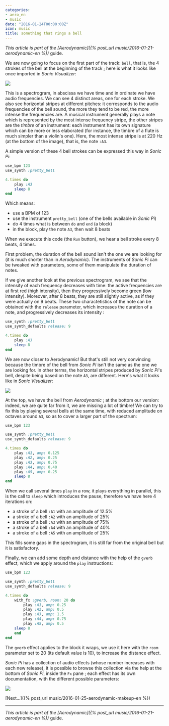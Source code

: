 ```yaml
---
categories:
- aero_en
- music
date: "2016-01-24T00:00:00Z"
icon: music
title: something that rings a bell
---
```


*This article is part of the [Aerodynamic]({% post_url music/2016-01-21-aerodynamic-en %})* guide.

We are now going to focus on the first part of the track: `bell`, that
is, the 4 strokes of the bell at the beginning of the track ; here is
what it looks like once imported in *Sonic Visualizer*:

<img data-action="zoom" src="/public/img/aerodynamic/cloche-sonic-visualizer-1.jpg" />

This is a spectrogram, in abscissa we have time and in ordinate we
have audio frequencies. We can see 4 distinct areas, one for each
stroke. We also see horizontal stripes at different pitches: it
corresponds to the audio frequencies of the bell sound, the more they
tend to be red, the more intense the frequencies are. A musical
instrument generally plays a note which is represented by the most
intense frequency stripe, the other stripes are the *timbre* of an
instrument: each instrument has its own signature which can be more or
less elaborated (for instance, the timbre of a flute is much simpler
than a violin's one). Here, the most intense stripe is at 220 Hz (at
the bottom of the image), that is, the note `:A3`.

A simple version of these 4 bell strokes can be expressed this way in
*Sonic Pi*:

```ruby
use_bpm 123
use_synth :pretty_bell

4.times do
    play :A3
    sleep 8
end
```

Which means:

* use a BPM of 123
* use the instrument `pretty_bell` (one of the bells available in *Sonic Pi*)
* do 4 times what is between `do` and `end` (a block)
* in the block, play the note `A3`, then wait 8 beats

When we execute this code (the `Run` button), we hear a bell stroke
every 8 beats, 4 times.

First problem, the duration of the bell sound isn't the one we are
looking for (it is much shorter than in *Aerodynamic*). The
instruments of *Sonic Pi* can be tweaked with parameters, some of them
manipulate the duration of notes.

If we give another look at the previous spectrogram, we see that the
intensity of each frequency decreases with time: the active
frequencies are at first red (high intensity), then they progressively
become green (low intensity). Moreover, after 8 beats, they are still
slightly active, as if they were actually on 9 beats. These two
charactetistics of the note can be obtained with the `release`
parameter, which increases the duration of a note, and progressively
decreases its intensity :

```ruby
use_synth :pretty_bell
use_synth_defaults release: 9

4.times do
    play :A3
    sleep 8
end
```

We are now closer to Aerodynamic! But that's still not very convincing
because the timbre of the bell from *Sonic Pi* isn't the same as the
one we are looking for. In other terms, the horizontal stripes
produced by *Sonic Pi*'s bell, despite being based on the note `A3`,
are different. Here's what it looks like in *Sonic Visualizer*:

<img src="/public/img/aerodynamic/cloche-sonic-visualizer-2.jpg" data-action="zoom" />

At the top, we have the bell from *Aerodynamic* ; at the bottom our
version: indeed, we are quite far from it, we are missing a lot of
timbre! We can try to fix this by playing several bells at the same
time, with reduced amplitude on octaves around `A3`, so as to cover a
larger part of the spectrum:

```ruby
use_bpm 123

use_synth :pretty_bell
use_synth_defaults release: 9

4.times do
    play :A1, amp: 0.125
    play :A2, amp: 0.25
    play :A3, amp: 0.75
    play :A4, amp: 0.40
    play :A5, amp: 0.25
    sleep 8
end
```

When we call several times `play` in a row, it plays everything in
parallel, this is the call to `sleep` which introduces the pause,
therefore we have here 4 iterations on:

* a stroke of a bell `:A1` with an amplitude of 12.5%
* a stroke of a bell `:A2` with an amplitude of 25%
* a stroke of a bell `:A3` with an amplitude of 75%
* a stroke of a bell `:A4` with an amplitude of 40%
* a stroke of a bell `:A5` with an amplitude of 25%

This fills some gaps in the spectrogram, it is still far from the
original bell but it is satisfactory.

Finally, we can add some depth and distance with the help of the
`gverb` effect, which we apply around the `play` instructions:

```ruby
use_bpm 123

use_synth :pretty_bell
use_synth_defaults release: 9

4.times do
    with_fx :gverb, room: 20 do
        play :A1, amp: 0.25
    	play :A2, amp: 0.5
        play :A3, amp: 1.5
        play :A4, amp: 0.75
        play :A5, amp: 0.5
 	sleep 8
    end
end
```

The `gverb` effect applies to the block it wraps, we use it here with
the `room` parameter set to 20 (its default value is 10), to increase
the distance effect.

*Sonic Pi* has a collection of audio effects (whose number increases
with each new release), it is possible to browse this collection via
the help at the bottom of *Sonic Pi*, inside the `Fx` pane ; each
effect has its own documentation, with the different possible
parameters:

<img src="/public/img/aerodynamic/help-fx.png" data-action="zoom" />

[Next...]({% post_url music/2016-01-25-aerodynamic-makeup-en %})

<hr />

*This article is part of the [Aerodynamic]({% post_url music/2016-01-21-aerodynamic-en %})* guide.
